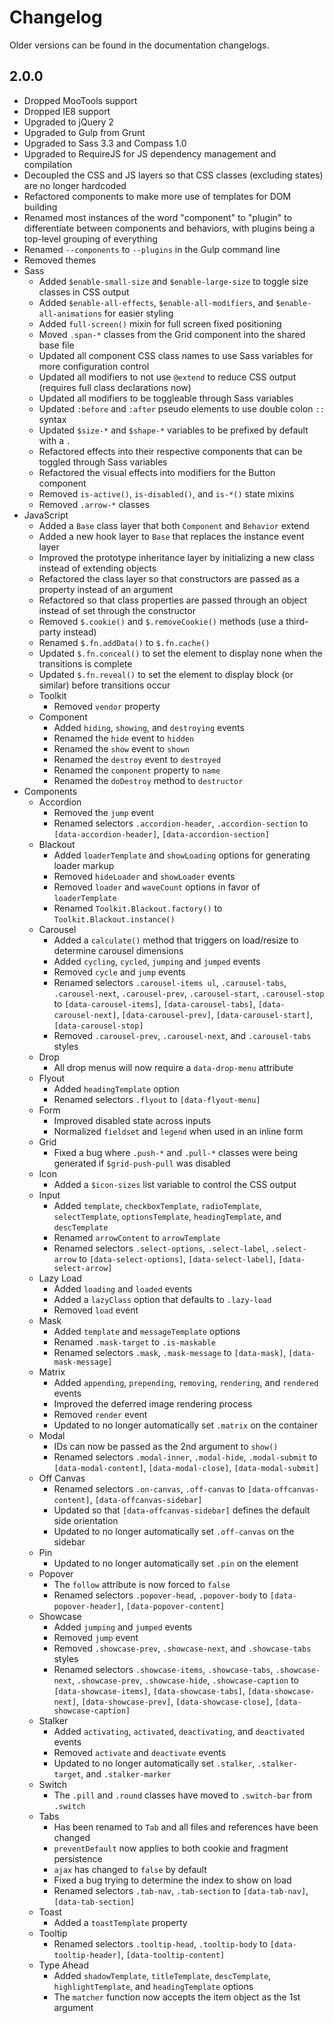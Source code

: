# Changelog #

Older versions can be found in the documentation changelogs.

## 2.0.0 ##

* Dropped MooTools support
* Dropped IE8 support
* Upgraded to jQuery 2
* Upgraded to Gulp from Grunt
* Upgraded to Sass 3.3 and Compass 1.0
* Upgraded to RequireJS for JS dependency management and compilation
* Decoupled the CSS and JS layers so that CSS classes (excluding states) are no longer hardcoded
* Refactored components to make more use of templates for DOM building
* Renamed most instances of the word "component" to "plugin" to differentiate between components and behaviors,
    with plugins being a top-level grouping of everything
* Renamed `--components` to `--plugins` in the Gulp command line
* Removed themes
* Sass
    * Added `$enable-small-size` and `$enable-large-size` to toggle size classes in CSS output
    * Added `$enable-all-effects`, `$enable-all-modifiers`, and `$enable-all-animations` for easier styling
    * Added `full-screen()` mixin for full screen fixed positioning
    * Moved `.span-*` classes from the Grid component into the shared base file
    * Updated all component CSS class names to use Sass variables for more configuration control
    * Updated all modifiers to not use `@extend` to reduce CSS output (requires full class declarations now)
    * Updated all modifiers to be toggleable through Sass variables
    * Updated `:before` and `:after` pseudo elements to use double colon `::` syntax
    * Updated `$size-*` and `$shape-*` variables to be prefixed by default with a `.`
    * Refactored effects into their respective components that can be toggled through Sass variables
    * Refactored the visual effects into modifiers for the Button component
    * Removed `is-active()`, `is-disabled()`, and `is-*()` state mixins
    * Removed `.arrow-*` classes
* JavaScript
    * Added a `Base` class layer that both `Component` and `Behavior` extend
    * Added a new hook layer to `Base` that replaces the instance event layer
    * Improved the prototype inheritance layer by initializing a new class instead of extending objects
    * Refactored the class layer so that constructors are passed as a property instead of an argument
    * Refactored so that class properties are passed through an object instead of set through the constructor
    * Removed `$.cookie()` and `$.removeCookie()` methods (use a third-party instead)
    * Renamed `$.fn.addData()` to `$.fn.cache()`
    * Updated `$.fn.conceal()` to set the element to display none when the transitions is complete
    * Updated `$.fn.reveal()` to set the element to display block (or similar) before transitions occur
    * Toolkit
        * Removed `vendor` property
    * Component
        * Added `hiding`, `showing`, and `destroying` events
        * Renamed the `hide` event to `hidden`
        * Renamed the `show` event to `shown`
        * Renamed the `destroy` event to `destroyed`
        * Renamed the `component` property to `name`
        * Renamed the `doDestroy` method to `destructor`
* Components
    * Accordion
        * Removed the `jump` event
        * Renamed selectors `.accordion-header`, `.accordion-section` to `[data-accordion-header]`, `[data-accordion-section]`
    * Blackout
        * Added `loaderTemplate` and `showLoading` options for generating loader markup
        * Removed `hideLoader` and `showLoader` events
        * Removed `loader` and `waveCount` options in favor of `loaderTemplate`
        * Renamed `Toolkit.Blackout.factory()` to `Toolkit.Blackout.instance()`
    * Carousel
        * Added a `calculate()` method that triggers on load/resize to determine carousel dimensions
        * Added `cycling`, `cycled`, `jumping` and `jumped` events
        * Removed `cycle` and `jump` events
        * Renamed selectors `.carousel-items ul`, `.carousel-tabs`, `.carousel-next`, `.carousel-prev`, `.carousel-start`, `.carousel-stop` to
            `[data-carousel-items]`, `[data-carousel-tabs]`, `[data-carousel-next]`, `[data-carousel-prev]`, `[data-carousel-start]`, `[data-carousel-stop]`
        * Removed `.carousel-prev`, `.carousel-next`, and `.carousel-tabs` styles
    * Drop
        * All drop menus will now require a `data-drop-menu` attribute
    * Flyout
        * Added `headingTemplate` option
        * Renamed selectors `.flyout` to `[data-flyout-menu]`
    * Form
        * Improved disabled state across inputs
        * Normalized `fieldset` and `legend` when used in an inline form
    * Grid
        * Fixed a bug where `.push-*` and `.pull-*` classes were being generated if `$grid-push-pull` was disabled
    * Icon
        * Added a `$icon-sizes` list variable to control the CSS output
    * Input
        * Added `template`, `checkboxTemplate`, `radioTemplate`, `selectTemplate`, `optionsTemplate`, `headingTemplate`, and `descTemplate`
        * Renamed `arrowContent` to `arrowTemplate`
        * Renamed selectors `.select-options`, `.select-label`, `.select-arrow` to
            `[data-select-options]`, `[data-select-label]`, `[data-select-arrow]`
    * Lazy Load
        * Added `loading` and `loaded` events
        * Added a `lazyClass` option that defaults to `.lazy-load`
        * Removed `load` event
    * Mask
        * Added `template` and `messageTemplate` options
        * Renamed `.mask-target` to `.is-maskable`
        * Renamed selectors `.mask`, `.mask-message` to `[data-mask]`, `[data-mask-message]`
    * Matrix
        * Added `appending`, `prepending`, `removing`, `rendering`, and `rendered` events
        * Improved the deferred image rendering process
        * Removed `render` event
        * Updated to no longer automatically set `.matrix` on the container
    * Modal
        * IDs can now be passed as the 2nd argument to `show()`
        * Renamed selectors `.modal-inner`, `.modal-hide`, `.modal-submit` to
            `[data-modal-content]`, `[data-modal-close]`, `[data-modal-submit]`
    * Off Canvas
        * Renamed selectors `.on-canvas`, `.off-canvas` to `[data-offcanvas-content]`, `[data-offcanvas-sidebar]`
        * Updated so that `[data-offcanvas-sidebar]` defines the default side orientation
        * Updated to no longer automatically set `.off-canvas` on the sidebar
    * Pin
        * Updated to no longer automatically set `.pin` on the element
    * Popover
        * The `follow` attribute is now forced to `false`
        * Renamed selectors `.popover-head`, `.popover-body` to `[data-popover-header]`, `[data-popover-content]`
    * Showcase
        * Added `jumping` and `jumped` events
        * Removed `jump` event
        * Removed `.showcase-prev`, `.showcase-next`, and `.showcase-tabs` styles
        * Renamed selectors `.showcase-items`, `.showcase-tabs`, `.showcase-next`, `.showcase-prev`, `.showcase-hide`, `.showcase-caption` to
            `[data-showcase-items]`, `[data-showcase-tabs]`, `[data-showcase-next]`, `[data-showcase-prev]`, `[data-showcase-close]`, `[data-showcase-caption]`
    * Stalker
        * Added `activating`, `activated`, `deactivating`, and `deactivated` events
        * Removed `activate` and `deactivate` events
        * Updated to no longer automatically set `.stalker`, `.stalker-target`, and `.stalker-marker`
    * Switch
        * The `.pill` and `.round` classes have moved to `.switch-bar` from `.switch`
    * Tabs
        * Has been renamed to `Tab` and all files and references have been changed
        * `preventDefault` now applies to both cookie and fragment persistence
        * `ajax` has changed to `false` by default
        * Fixed a bug trying to determine the index to show on load
        * Renamed selectors `.tab-nav`, `.tab-section` to `[data-tab-nav]`, `[data-tab-section]`
    * Toast
        * Added a `toastTemplate` property
    * Tooltip
        * Renamed selectors `.tooltip-head`, `.tooltip-body` to `[data-tooltip-header]`, `[data-tooltip-content]`
    * Type Ahead
        * Added `shadowTemplate`, `titleTemplate`, `descTemplate`, `highlightTemplate`, and `headingTemplate` options
        * The `matcher` function now accepts the item object as the 1st argument
